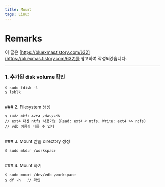 ```yaml
---
title: Mount
tags: Linux
---
```


# Remarks
이 글은 [https://bluexmas.tistory.com/632](https://bluexmas.tistory.com/632)를 참고하여 작성되었습니다.

<!--more-->

---

### 1. 추가된 disk volume 확인

    $ sudo fdisk -l
    $ lsblk

<br>
### 2. Filesystem 생성

    $ sudo mkfs.ext4 /dev/vdb
    // ext4 대신 ntfs 사용가능 (Read: ext4 < ntfs, Write: ext4 >> ntfs)
    // vdb 이름이 다를 수 있다.

<br>
### 3. Mount 받을 directory 생성

    $ sudo mkdir /workspace

<br>
### 4. Mount 하기

    $ sudo mount /dev/vdb /workspace
    $ df -h   // 확인
